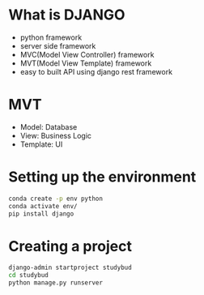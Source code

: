 # What is DJANGO
- python framework
- server side framework
- MVC(Model View Controller) framework
- MVT(Model View Template) framework
- easy to built API using django rest framework

# MVT
- Model: Database
- View: Business Logic
- Template: UI

# Setting up the environment
```bash
conda create -p env python
conda activate env/
pip install django
```

# Creating a project
```bash
django-admin startproject studybud
cd studybud
python manage.py runserver
```